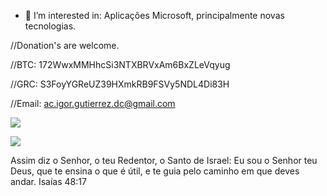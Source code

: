 
- 👀 I’m interested in: Aplicações Microsoft, principalmente novas tecnologias.




//Donation's are welcome.

//BTC: 172WwxMMHhcSi3NTXBRVxAm6BxZLeVqyug

//GRC: S3FoyYGReUZ39HXmkRB9FSVy5NDL4Di83H

//Email: ac.igor.gutierrez.dc@gmail.com




<!---
acigorgutierrezdc/acigorgutierrezdc is a ✨ special ✨ repository because its `README.md` (this file) appears on your GitHub profile.
You can click the Preview link to take a look at your changes.
--->


![](https://komarev.com/ghpvc/?acigorgutierrezdc)

![](https://hit.yhype.me/github/profile?user_id=acigorgutierrezdc)


Assim diz o Senhor, o teu Redentor, o Santo de Israel: Eu sou o Senhor teu Deus, que te ensina o que é útil, e te guia pelo caminho em que deves andar.
Isaías 48:17

